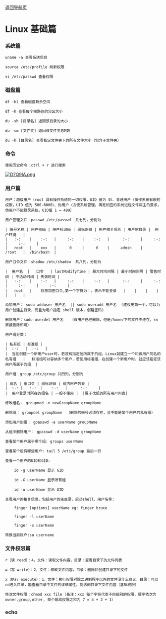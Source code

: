[返回导航页](https://cqzhen.github.io/blog.html "导航页面")

# Linux 基础篇

### 系统篇

    uname -a 查看系统信息
		
    source /etc/profile 刷新权限
		
    vi /etc/passwd 查看权限

### 磁盘篇

    df -hl 查看磁盘剩余空间
    
    df -h 查看每个根路径的分区大小
    
    du -sh [目录名] 返回该目录的大小
    
    du -sm [文件夹] 返回该文件夹总M数
    
    du -h [目录名] 查看指定文件夹下的所有文件大小（包含子文件夹）

### 命令
    使用历史命令：ctrl + r 进行搜索

[![D7Q9IA.png](https://s3.ax1x.com/2020/12/03/D7Q9IA.png)](https://imgchr.com/i/D7Q9IA)

### 用户篇

    用户：超级用户（root 具有操作系统的一切权限，UID 值为 0）、普通用户（操作系统有限的权限，UID 值为 500-6000）、伪用户（方便系统管理，满足相应的系统进程文件属主的要求，伪用户不能登录系统，UID值 1 – 499）

    用户管理文件：passwd /etc/passwd  共七列，分别为

    | 账号名称 | 用户密码 | 用户标识码 | 组标识码 | 用户相关信息 | 用户家目录 |  用户环境   |
    |   :-:    |    :-:   |     :-:    |    :-:   |      :-:     |     :-:    |     :-:     |
    |   root   |    xxx   |      0     |     0    |     admin    |    /root   |  /bin/bash  |

    用户口令文件：shadow /etc/shadow  共八列，分别为

    |  用户名  |   口令   | lastModifyTime | 最大时间间隔 | 最小时间间隔 | 警告时间 | 不活动时间 | 失效时间 |
    |   :-:    |    :-:   |     :-:    |    :-:   |      :-:     |     :-:    |     :-:     |     :-:     |
    |   root   |    存放加密口令,第一个字符为！，表示不能登录   |    |    |    |   |   |   |

    添加用户： sudo adduser 用户名  || sudo useradd 用户名  (建议用第一个，可以为用户创建主目录，而且为用户指定 shell 版本，创建密码)

    删除用户：sudo userdel 用户名   （该用户已经删除，但是/home/下的文件夹还在，rm 直接删除即可）

    用户组分类：

    | 私有组 | 标准组 |
    |  :-:   |  :-:   |
    |  当在创建一个新用户user时，若没有指定他所属于的组，Linux就建立一个和该用户同名的私有组   |   标准组可以容纳多个用户，若使用标准组，在创建一个新用户时，就应该指定该用户所属于的组  |

    用户组：group /etc/group 共四列，分别为

    | 组名 | 组口令 | 组标识码 | 组内用户列表 |
    |  :-: |   :-:  |    :-:   |      :-:     |
    |  用户登录时所在的组名 | 一般不使用 |  |属于改组的所有用户列表|

    修改组名： groupmod -n newGroupName groupName

    删除组： groupdel groupName  （删除的帐号必须存在，且不能是某个用户的私有组）

    添加用户到组： gpasswd -a userName groupName

    从组中删除用户： gpasswd -d userName groupName

    查看某个用户属于哪个组: groups userName

    查看某个组有哪些用户: tail 5 /etc/group 最后一行

    查看一个用户的UID和GID: 
    
        id -g userName 显示 GID

        id -G userName 显示所有组

        id -u userName 显示 UID

    查看用户的相关信息，包括用户的主目录，启动shell，用户名等:

        finger [options] userName eg: finger bruce

        finger -l userName

        finger -s userName

    转换当前账户:su username
    

### 文件权限篇

    r（读 read）：4，文件：读取文件内容，目录：查看目录下的文件列表 
   
    w（写 write）：2，文件：修改文件内容，目录：删除和创建目录下的文件
    
    x（执行 execute）：1，文件：执行权限对除二进制程序以外的文件没什么意义，目录：可以cd进入目录，能查看目录中文件的详细属性，能访问目录下文件内容（基础权限）
    
    修改文件权限：chmod xxx file (备注：xxx 每个字符代表不同级别的权限，顺序依次为 owner,group,other, 每个最高权限之和为 7 = 4 + 2 + 1） 

### echo
